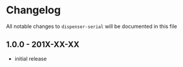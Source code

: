 # Changelog

All notable changes to `dispenser-serial` will be documented in this file

## 1.0.0 - 201X-XX-XX

- initial release
